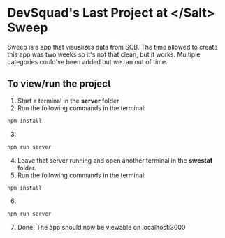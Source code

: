 # DevSquad's Last Project at \</Salt\> Sweep 

Sweep is a app that visualizes data from SCB. The time allowed to create this app was two weeks so it's not that clean, but it works. Multiple categories could've been added but we ran out of time.

## To view/run the project

1. Start a terminal in the **server** folder
2. Run the following commands in the terminal:
```bash
npm install
```
3. 
```bash
npm run server
```
4. Leave that server running and open another terminal in the **swestat** folder.
5. Run the following commands in the terminal:
```bash
npm install
```
6. 
```bash
npm run server
```
7. Done! The app should now be viewable on localhost:3000
